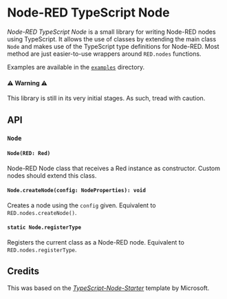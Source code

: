# Node-RED TypeScript Node

*Node-RED TypeScript Node* is a small library for writing Node-RED nodes using TypeScript.
It allows the use of classes by extending the main class `Node` and makes use of the TypeScript type definitions for Node-RED.
Most method are just easier-to-use wrappers around `RED.nodes` functions.


Examples are available in the [`examples`](./examples) directory. 

#### :warning: Warning :warning:
This library is still in its very initial stages. As such, tread with caution.

## API

### `Node`

#### `Node(RED: Red)`

Node-RED Node class that receives a Red instance as constructor.
Custom nodes should extend this class.

#### `Node.createNode(config: NodeProperties): void`

Creates a node using the `config` given. Equivalent to `RED.nodes.createNode()`.

#### `static Node.registerType`

Registers the current class as a Node-RED node. Equivalent to `RED.nodes.registerType`.

#### 

## Credits
This was based on the [*TypeScript-Node-Starter*](https://github.com/Microsoft/TypeScript-Node-Starter) template by Microsoft.
